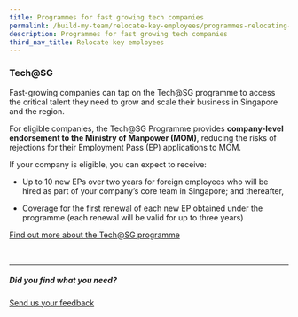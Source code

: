 ```yaml
---
title: Programmes for fast growing tech companies
permalink: /build-my-team/relocate-key-employees/programmes-relocating-employees/
description: Programmes for fast growing tech companies
third_nav_title: Relocate key employees
---
```

### Tech@SG

Fast-growing companies can tap on the Tech@SG programme  to access the critical talent they need to grow and scale their business in Singapore and the region.

For eligible companies, the Tech@SG Programme provides **company-level endorsement to the Ministry of Manpower (MOM)**, reducing the risks of rejections for their Employment Pass (EP) applications to MOM.

If your company is eligible, you can expect to receive:

* Up to 10 new EPs over two years for foreign employees who will be hired as part of your company’s core team in Singapore; and thereafter,

* Coverage for the first renewal of each new EP obtained under the programme (each renewal will be valid for up to three years)

[Find out more about the Tech@SG programme](https://www.edb.gov.sg/en/how-we-help/incentives-and-schemes/tech-sg.html)

<br>

<hr>

##### Did you find what you need?
[Send us your feedback](https://form.gov.sg/642693623cb98f001239be0d)